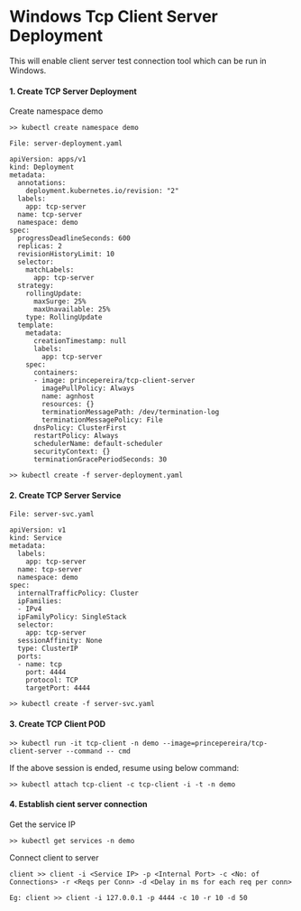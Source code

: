 # Windows Tcp Client Server Deployment

This will enable client server test connection tool which can be run in Windows.


#### 1. Create TCP Server Deployment

Create namespace demo
```
>> kubectl create namespace demo
```

```
File: server-deployment.yaml
```

```
apiVersion: apps/v1
kind: Deployment
metadata:
  annotations:
    deployment.kubernetes.io/revision: "2"
  labels:
    app: tcp-server
  name: tcp-server
  namespace: demo
spec:
  progressDeadlineSeconds: 600
  replicas: 2
  revisionHistoryLimit: 10
  selector:
    matchLabels:
      app: tcp-server
  strategy:
    rollingUpdate:
      maxSurge: 25%
      maxUnavailable: 25%
    type: RollingUpdate
  template:
    metadata:
      creationTimestamp: null
      labels:
        app: tcp-server
    spec:
      containers:
      - image: princepereira/tcp-client-server
        imagePullPolicy: Always
        name: agnhost
        resources: {}
        terminationMessagePath: /dev/termination-log
        terminationMessagePolicy: File
      dnsPolicy: ClusterFirst
      restartPolicy: Always
      schedulerName: default-scheduler
      securityContext: {}
      terminationGracePeriodSeconds: 30
```
```
>> kubectl create -f server-deployment.yaml
```

#### 2. Create TCP Server Service

```
File: server-svc.yaml
```
```
apiVersion: v1
kind: Service
metadata:
  labels:
    app: tcp-server
  name: tcp-server
  namespace: demo
spec:
  internalTrafficPolicy: Cluster
  ipFamilies:
  - IPv4
  ipFamilyPolicy: SingleStack
  selector:
    app: tcp-server
  sessionAffinity: None
  type: ClusterIP
  ports:
  - name: tcp
    port: 4444
    protocol: TCP
    targetPort: 4444
```
```
>> kubectl create -f server-svc.yaml
```

#### 3. Create TCP Client POD

```
>> kubectl run -it tcp-client -n demo --image=princepereira/tcp-client-server --command -- cmd
```

If the above session is ended, resume using below command:
```
>> kubectl attach tcp-client -c tcp-client -i -t -n demo
```

#### 4. Establish cient server connection

Get the service IP
```
>> kubectl get services -n demo
```

Connect client to server
```
client >> client -i <Service IP> -p <Internal Port> -c <No: of Connections> -r <Reqs per Conn> -d <Delay in ms for each req per conn>

Eg: client >> client -i 127.0.0.1 -p 4444 -c 10 -r 10 -d 50
```
